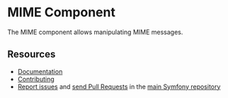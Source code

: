 MIME Component
==============

The MIME component allows manipulating MIME messages.

Resources
---------

  * [Documentation](https://symfony.com/doc/current/components/mime.php)
  * [Contributing](https://symfony.com/doc/current/contributing/index.php)
  * [Report issues](https://github.com/symfony/symfony/issues) and
    [send Pull Requests](https://github.com/symfony/symfony/pulls)
    in the [main Symfony repository](https://github.com/symfony/symfony)
